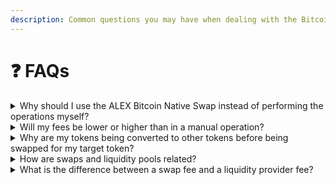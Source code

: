 ```yaml
---
description: Common questions you may have when dealing with the Bitcoin Native Swap.
---
```


# ❓ FAQs

<details>

<summary>Why should I use the ALEX Bitcoin Native Swap instead of performing the operations myself?</summary>

The main benefit of the **Bitcoin Native Swap** on ALEX is that it ensures you won't miss the chance to execute a transaction at your desired exchange rate. Since the swap is performed automatically, you don't have to worry about price fluctuations that may occur if you perform the operation manually. 
The Bitcoin Native Swap also makes transactions simpler and more atomized. It performs the swap in just one operation instead of requiring you to interact with multiple wallets, networks, or contracts. Should any error occur in any of the intermediate steps, the whole process will revert, allowing you control over the entire swap.

</details>

<details>

<summary>Will my fees be lower or higher than in a manual operation?</summary>

Fees depend on many variables, such as transaction size and pool liquidity. The **Bitcoin Native Swap** performs the same operations as you would in a manual operation, so fees should be roughly equal. They may be slightly higher than in a manual operation if, for example, the fees drop in the extra minutes it takes you to complete the steps yourself. However, the difference is negligible. If anything, fees may be slightly lower since Bitcoin Native Swap finds the most optimal route for your transaction.

</details>

<details>

<summary>Why are my tokens being converted to other tokens before being swapped for my target token?</summary>

The ALEX Bitcoin Native Swap may use intermediate tokens to complete the exchange because it is designed to find the most optimal route for the swap. Sometimes, there may not be a liquidity pool trading both the base and the target token, so the **Bitcoin Native Swap** must use other liquidity pools to complete the exchange. The route, as well as the fee, will always be displayed before your transaction is confirmed.

</details>

<details>

<summary>How are swaps and liquidity pools related?</summary>

When you perform a swap on ALEX, you are interacting with liquidity pools. Each pool contains two tokens, which makes it possible to exchange one for the other. Besides, the exchange rate of the swap is determined by the price of the tokens in the pool via an Automated Market Maker (AMM). 

</details>

<details>

<summary>What is the difference between a swap fee and a liquidity provider fee?</summary>

The liquidity provider fee is the amount paid by the user to the Liquidity Providers of the pool that is being used for the swap. The swap fee, in this case, refers to the fee that is being distributed to the ALEX Lab Platform for facillitating the exchange.

</details>